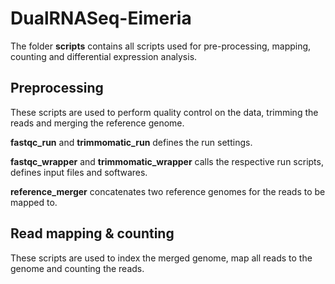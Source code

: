 # DualRNASeq-Eimeria
The folder **scripts** contains all scripts used for pre-processing, mapping, counting and differential expression analysis.

## Preprocessing
These scripts are used to perform quality control on the data, trimming the reads and merging the reference genome.

**fastqc_run** and **trimmomatic_run** defines the run settings.

**fastqc_wrapper** and **trimmomatic_wrapper** calls the respective run scripts, defines input files and softwares.

**reference_merger** concatenates two reference genomes for the reads to be mapped to.

## Read mapping & counting

These scripts are used to index the merged genome, map all reads to the genome and counting the reads.

